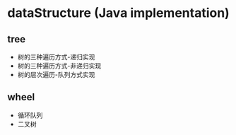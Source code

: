 # dataStructure (Java implementation)
## tree
<ul>
  <li>树的三种遍历方式-递归实现</li>
  <li>树的三种遍历方式-非递归实现</li>
  <li>树的层次遍历-队列方式实现</li>
</ul>

## wheel
<ul>
  <li>循环队列</li>
  <li>二叉树</li>
</ul>
